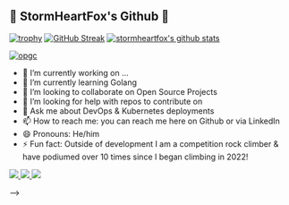 ## 🦊 StormHeartFox's Github 🦊

[![trophy](https://github-profile-trophy.vercel.app/?username=stormheartfox&theme=onedark)](https://github.com/ryo-ma/github-profile-trophy)
[![GitHub Streak](https://streak-stats.demolab.com/?user=stormheartfox&theme=highContrast)](https://git.io/streak-stats)
[![stormheartfox's github stats](https://github-readme-stats.vercel.app/api?username=stormheartfox&show_icons=true&theme=dracula)](https://github.com/stormheartfox)

[![opgc](https://api.opgc.me/githubs/users/stormheartfox/tag/?theme=dracula)](https://opgc.me/#/users/utilForever)

- 🔭 I’m currently working on ...
- 🌱 I’m currently learning Golang
- 👯 I’m looking to collaborate on Open Source Projects
- 🤔 I’m looking for help with repos to contribute on
- 💬 Ask me about DevOps & Kubernetes deployments
- 📫 How to reach me: you can reach me here on Github or via LinkedIn
- 😄 Pronouns: He/him
- ⚡ Fun fact: Outside of development I am a competition rock climber & have podiumed over 10 times since I began climbing in 2022!

<!--
**stormheartfox/stormheartfox** is a ✨ _special_ ✨ repository because its `README.md` (this file) appears on your GitHub profile.

Here are some ideas to get you started:


-->
<!--
<p align="left">  
<a href="https://github.com/harish-sethuraman/readme-components">
 <img  src="https://readme-components.vercel.app/api?component=logo&fill=black&logo=react&animation=spin&svgfill=15d8fe">  
 </a>
   <a href="https://github.com/harish-sethuraman/readme-components">
<img  src="https://readme-components.vercel.app/api?component=logo&fill=black&logo=typescript&svgfill=2d79c7">
</a>
  <a href="https://github.com/harish-sethuraman/readme-components">
<img  src="https://readme-components.vercel.app/api?component=logo&fill=black&logo=webpack&svgfill=8ed5fa">
</a>
 <a href="https://github.com/harish-sethuraman/readme-components">
 <img  src="https://readme-components.vercel.app/api?component=logo&fill=black&logo=node.js&svgfill=659b60">
</a>
<a href="https://github.com/harish-sethuraman/readme-components">
<img  src="https://readme-components.vercel.app/api?component=logo&fill=black&logo=ember.js&svgfill=df5c43">  
</a>
<a href="https://github.com/harish-sethuraman/readme-components">
<img  src="https://readme-components.vercel.app/api?component=logo&fill=black&logo=sass&svgfill=cd6799">
</a>


<!-- <a href="https://github.com/harish-sethuraman/readme-components">
<img  src="https://readme-components.vercel.app/api?component=logo&fill=black&logo=html5&svgfill=f06629">
</a> -->
<a href="https://github.com/harish-sethuraman/readme-components">
<img  src="https://readme-components.vercel.app/api?component=logo&fill=black&logo=javascript&svgfill=f6df1c">
</a>
<a href="https://github.com/harish-sethuraman/readme-components">
<img  src="https://readme-components.vercel.app/api?component=logo&fill=black&logo=CSS3&svgfill=028dd1">
</a>
<a href="https://github.com/harish-sethuraman/readme-components">
<img  src="https://readme-components.vercel.app/api?component=logo&fill=black&logo=github">
</a>
</p>
-->